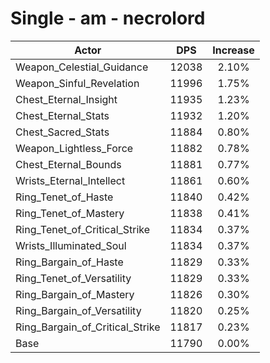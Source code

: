 # Single - am - necrolord
| Actor | DPS | Increase |
|---|:---:|:---:|
|Weapon_Celestial_Guidance|12038|2.10%|
|Weapon_Sinful_Revelation|11996|1.75%|
|Chest_Eternal_Insight|11935|1.23%|
|Chest_Eternal_Stats|11932|1.20%|
|Chest_Sacred_Stats|11884|0.80%|
|Weapon_Lightless_Force|11882|0.78%|
|Chest_Eternal_Bounds|11881|0.77%|
|Wrists_Eternal_Intellect|11861|0.60%|
|Ring_Tenet_of_Haste|11840|0.42%|
|Ring_Tenet_of_Mastery|11838|0.41%|
|Ring_Tenet_of_Critical_Strike|11834|0.37%|
|Wrists_Illuminated_Soul|11834|0.37%|
|Ring_Bargain_of_Haste|11829|0.33%|
|Ring_Tenet_of_Versatility|11829|0.33%|
|Ring_Bargain_of_Mastery|11826|0.30%|
|Ring_Bargain_of_Versatility|11820|0.25%|
|Ring_Bargain_of_Critical_Strike|11817|0.23%|
|Base|11790|0.00%|
